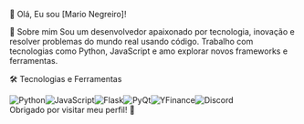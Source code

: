 👋 Olá, Eu sou [Mario Negreiro]!

🚀 Sobre mim
Sou um desenvolvedor apaixonado por tecnologia, inovação e resolver problemas do mundo real usando código. Trabalho com tecnologias como Python, JavaScript e amo explorar novos frameworks e ferramentas.

🛠️ Tecnologias e Ferramentas
<div style="display: flex; align-items: center;"> <img src="https://img.shields.io/badge/-Python-3776AB?style=flat&logo=python&logoColor=white" alt="Python"> <img src="https://img.shields.io/badge/-JavaScript-F7DF1E?style=flat&logo=javascript&logoColor=black" alt="JavaScript"> <img src="https://img.shields.io/badge/-Flask-000000?style=flat&logo=flask&logoColor=white" alt="Flask"> <img src="https://img.shields.io/badge/-PyQt-41CD52?style=flat&logo=qt&logoColor=white" alt="PyQt"> <img src="https://img.shields.io/badge/-YFinance-232F3E?style=flat&logo=amazon&logoColor=white" alt="YFinance"> <img src="https://img.shields.io/badge/-Discord-5865F2?style=flat&logo=discord&logoColor=white" alt="Discord"> </div>
Obrigado por visitar meu perfil! 🚀
